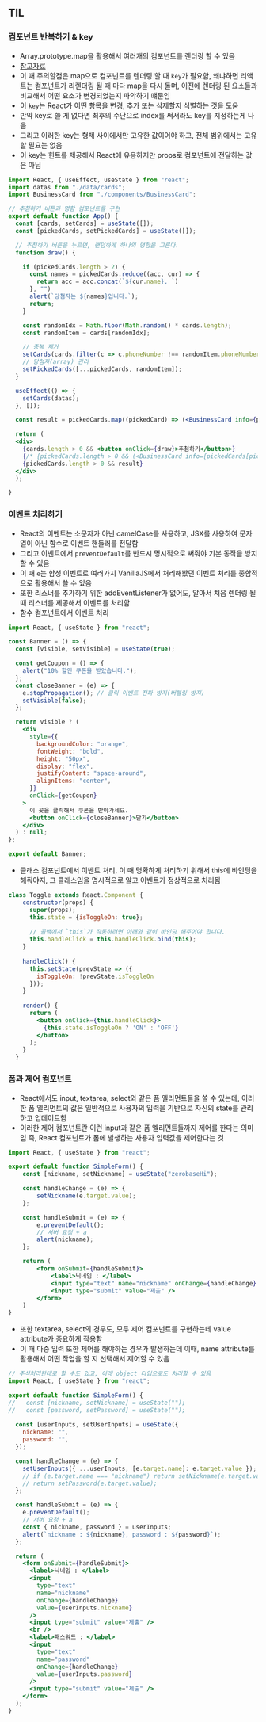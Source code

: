 ## TIL

### 컴포넌트 반복하기 & key
- Array.prototype.map을 활용해서 여러개의 컴포넌트를 렌더링 할 수 있음
- [참고자료](http://ko.legacy.reactjs.org/docs/lists-and-keys.html)
- 이 때 주의할점은 map으로 컴포넌트를 렌더링 할 때 `key`가 필요함, 왜냐하면 리액트는 컴포넌트가 리렌더링 될 때 마다 map을 다시 돌며, 이전에 렌더링 된 요소들과 비교해서 어떤 요소가 변경되었는지 파악하기 떄문임
- 이 `key`는 React가 어떤 항목을 변경, 추가 또는 삭제할지 식별하는 것을 도움
- 만약 key로 쓸 게 없다면 최후의 수단으로 index를 써서라도 key를 지정하는게 나음
- 그리고 이러한 key는 형제 사이에서만 고유한 값이어야 하고, 전체 범위에서는 고유할 필요는 없음
- 이 key는 힌트를 제공해서 React에 유용하지만 props로 컴포넌트에 전달하는 값은 아님
```jsx
import React, { useEffect, useState } from "react";
import datas from "./data/cards";
import BusinessCard from "./components/BusinessCard";

// 추첨하기 버튼과 명함 컴포넌트를 구현
export default function App() {
  const [cards, setCards] = useState([]);
  const [pickedCards, setPickedCards] = useState([]);

  // 추첨하기 버튼을 누르면, 랜덤하게 하나의 명함을 고른다.
  function draw() {

    if (pickedCards.length > 2) {
      const names = pickedCards.reduce((acc, cur) => {
        return acc = acc.concat(`${cur.name}, `)
      }, "")
      alert(`당첨자는 ${names}입니다.`);
      return;
    }

    const randomIdx = Math.floor(Math.random() * cards.length);
    const randomItem = cards[randomIdx];

    // 중복 제거
    setCards(cards.filter(c => c.phoneNumber !== randomItem.phoneNumber));
    // 당첨자(array) 관리
    setPickedCards([...pickedCards, randomItem]);
  }

  useEffect(() => {
    setCards(datas);
  }, []);

  const result = pickedCards.map((pickedCard) => (<BusinessCard info={pickedCard} key={pickedCard.phoneNumber}/>));

  return (
  <div>
    {cards.length > 0 && <button onClick={draw}>추첨하기</button>}
    {/* {pickedCards.length > 0 && (<BusinessCard info={pickedCards[pickedCards.length - 1]} />)} */}
    {pickedCards.length > 0 && result}
  </div>
  );

}
```

### 이벤트 처리하기
- React의 이벤트는 소문자가 아닌 camelCase를 사용하고, JSX를 사용하여 문자열이 아닌 함수로 이벤트 핸들러를 전달함
- 그리고 이벤트에서 `preventDefault`를 반드시 명시적으로 써줘야 기본 동작을 방지할 수 있음
- 이 때 `e`는 합성 이벤트로 여러가지 VanillaJS에서 처리해봤던 이벤트 처리를 종합적으로 활용해서 쓸 수 있음
- 또한 리스너를 추가하기 위한 addEventListener가 없어도, 알아서 처음 렌더링 될 때 리스너를 제공해서 이벤트를 처리함
- 함수 컴포넌트에서 이벤트 처리
```jsx
import React, { useState } from "react";

const Banner = () => {
  const [visible, setVisible] = useState(true);

  const getCoupon = () => {
    alert("10% 할인 쿠폰을 받았습니다.");
  };
  const closeBanner = (e) => {
    e.stopPropagation(); // 클릭 이벤트 전파 방지(버블링 방지)
    setVisible(false);
  };

  return visible ? (
    <div
      style={{
        backgroundColor: "orange",
        fontWeight: "bold",
        height: "50px",
        display: "flex",
        justifyContent: "space-around",
        alignItems: "center",
      }}
      onClick={getCoupon}
    >
      이 곳을 클릭해서 쿠폰을 받아가세요.
      <button onClick={closeBanner}>닫기</button>
    </div>
  ) : null;
};

export default Banner;
```
- 클래스 컴포넌트에서 이벤트 처리, 이 때 명확하게 처리하기 위해서 this에 바인딩을 해줘야지, 그 클래스임을 명시적으로 알고 이벤트가 정상적으로 처리됨
```jsx
class Toggle extends React.Component {
    constructor(props) {
      super(props);
      this.state = {isToggleOn: true};
  
      // 콜백에서 `this`가 작동하려면 아래와 같이 바인딩 해주어야 합니다.
      this.handleClick = this.handleClick.bind(this);
    }
  
    handleClick() {
      this.setState(prevState => ({
        isToggleOn: !prevState.isToggleOn
      }));
    }
  
    render() {
      return (
        <button onClick={this.handleClick}>
          {this.state.isToggleOn ? 'ON' : 'OFF'}
        </button>
      );
    }
  }
```

### 폼과 제어 컴포넌트
- React에서도 input, textarea, select와 같은 폼 엘리먼트들을 쓸 수 있는데, 이러한 폼 엘리먼트의 값은 일반적으로 사용자의 입력을 기반으로 자신의 state를 관리하고 업데이트함
- 이러한 제어 컴포넌트란 이런 input과 같은 폼 엘리먼트들까지 제어를 한다는 의미임 즉, React 컴포넌트가 폼에 발생하는 사용자 입력값을 제어한다는 것
```jsx
import React, { useState } from "react";

export default function SimpleForm() {
    const [nickname, setNickname] = useState("zerobaseHi");

    const handleChange = (e) => {
        setNickname(e.target.value);
    };

    const handleSubmit = (e) => {
        e.preventDefault();
        // 서버 요청 + a
        alert(nickname);
    };

    return (
        <form onSubmit={handleSubmit}>
            <label>닉네임 : </label>
            <input type="text" name="nickname" onChange={handleChange} value={nickname}/>
            <input type="submit" value="제출" />
        </form>
    )
}
```
- 또한 textarea, select의 경우도, 모두 제어 컴포넌트를 구현하는데 value attribute가 중요하게 작용함
- 이 때 다중 입력 또한 제어를 해야하는 경우가 발생하는데 이때, name attribute를 활용해서 어떤 작업을 할 지 선택해서 제어할 수 있음
```jsx
// 주석처리한대로 할 수도 있고, 아래 object 타입으로도 처리할 수 있음
import React, { useState } from "react";

export default function SimpleForm() {
//   const [nickname, setNickname] = useState("");
//   const [password, setPassword] = useState("");
  
  const [userInputs, setUserInputs] = useState({
    nickname: "",
    password: "",
  });

  const handleChange = (e) => {
    setUserInputs({ ...userInputs, [e.target.name]: e.target.value });
    // if (e.target.name === "nickname") return setNickname(e.target.value);
    // return setPassword(e.target.value);
  };

  const handleSubmit = (e) => {
    e.preventDefault();
    // 서버 요청 + a
    const { nickname, password } = userInputs;
    alert(`nickname : ${nickname}, password : ${password}`);
  };

  return (
    <form onSubmit={handleSubmit}>
      <label>닉네임 : </label>
      <input
        type="text"
        name="nickname"
        onChange={handleChange}
        value={userInputs.nickname}
      />
      <input type="submit" value="제출" />
      <br />
      <label>패스워드 : </label>
      <input
        type="text"
        name="password"
        onChange={handleChange}
        value={userInputs.password}
      />
      <input type="submit" value="제출" />
    </form>
  );
}
```
